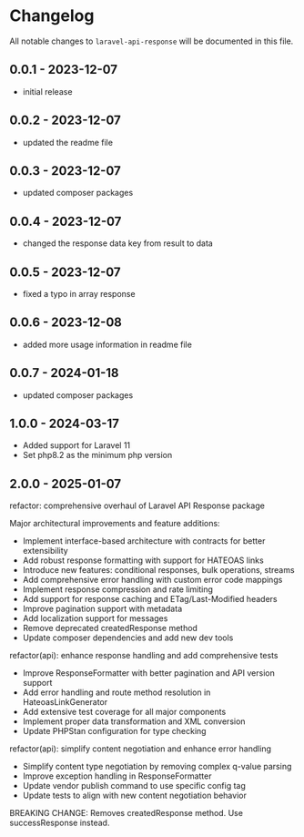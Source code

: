 # Changelog

All notable changes to `laravel-api-response` will be documented in this file.

## 0.0.1 - 2023-12-07

- initial release

## 0.0.2 - 2023-12-07

- updated the readme file

## 0.0.3 - 2023-12-07

- updated composer packages

## 0.0.4 - 2023-12-07

- changed the response data key from result to data

## 0.0.5 - 2023-12-07

- fixed a typo in array response

## 0.0.6 - 2023-12-08

- added more usage information in readme file

## 0.0.7 - 2024-01-18

- updated composer packages

## 1.0.0  - 2024-03-17

- Added support for Laravel 11
- Set php8.2 as the minimum php version

## 2.0.0  - 2025-01-07

refactor: comprehensive overhaul of Laravel API Response package

Major architectural improvements and feature additions:
- Implement interface-based architecture with contracts for better extensibility
- Add robust response formatting with support for HATEOAS links
- Introduce new features: conditional responses, bulk operations, streams
- Add comprehensive error handling with custom error code mappings
- Implement response compression and rate limiting
- Add support for response caching and ETag/Last-Modified headers
- Improve pagination support with metadata
- Add localization support for messages
- Remove deprecated createdResponse method
- Update composer dependencies and add new dev tools

refactor(api): enhance response handling and add comprehensive tests
- Improve ResponseFormatter with better pagination and API version support
- Add error handling and route method resolution in HateoasLinkGenerator
- Add extensive test coverage for all major components
- Implement proper data transformation and XML conversion
- Update PHPStan configuration for type checking

refactor(api): simplify content negotiation and enhance error handling

- Simplify content type negotiation by removing complex q-value parsing
- Improve exception handling in ResponseFormatter
- Update vendor publish command to use specific config tag
- Update tests to align with new content negotiation behavior

BREAKING CHANGE: Removes createdResponse method. Use successResponse instead.
